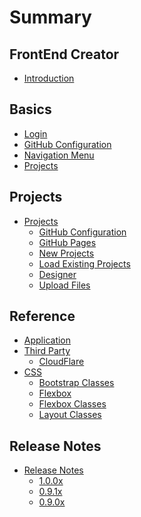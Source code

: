# Summary

## FrontEnd Creator

* [Introduction](README.md)

## Basics

* [Login](basics/login/readme.md)
* [GitHub Configuration](basics/github/readme.md)
* [Navigation Menu](basics/navigation-menu/readme.md)
* [Projects](basics/projects/readme.md)
<!-- * [Entities](basics/entities/readme.md) -->
<!-- * [Translations](basics/translations/readme.md) -->
<!-- * [Templates](basics/templates/readme.md) -->
<!-- * [Market Place](basics/market-place/contact-manager/readme.md) -->
<!-- * [Notifications](basics/notifications/readme.md) -->
<!-- * [Plugins](basics/plugins/readme.md) -->
<!-- * [User Avatar](basics/user-avatar.md) -->
  <!-- * [Key Concepts](basics/navigation-menu/key-concepts.md) -->
<!-- * [Styles](basics/styles/readme.md) -->
  <!-- * [Key Concepts](basics/styles/key-concepts.md) -->
<!-- * [Scripts](basics/scripts/readme.md) -->
  <!-- * [Key Concepts](basics/scripts/key-concepts.md) -->
  <!-- * [Key Concepts](basics/projects/key-concepts.md) -->
<!-- * [Screens](basics/screens/readme.md) -->
  <!-- * [Key Concepts](basics/screens/key-concepts.md) -->
<!-- * [Custom Elements](basics/custom-elements/readme.md) -->
  <!-- * [Key Concepts](basics/custom-elements/key-concepts.md) -->
<!-- * [Dialogs](basics/dialogs/readme.md) -->
  <!-- * [Key Concepts](basics/dialogs/key-concepts.md) -->
  <!-- * [Key Concepts](basics/notifications/key-concepts.md) -->
  <!-- * [Key Concepts](basics/preview/key-concepts.md) -->

## Projects
<!-- * [Projects](basics/projects/readme.md) -->
* [Projects](basics/projects/new/readme.md)
  * [GitHub Configuration](basics/github/readme.md)
  * [GitHub Pages](basics/github-pages/readme.md)
  * [New Projects](basics/projects/new/readme.md)
  * [Load Existing Projects](basics/projects/load/readme.md)
  * [Designer](basics/projects/designer/readme.md)
  * [Upload Files](basics/projects/upload/readme.md)


<!-- ## Entities -->
<!-- * [Create Entity](basics/entities/new.md) -->
<!-- * [Use Entity](basics/entities/usage.md) -->

<!-- ## Translations
* [Create English Translation](basics/translations/new/en/readme.md)
* [Create Spanish Translation](basics/translations/new/es/readme.md)
* [Use Translation](basics/translations/usage.md) -->

<!-- ## Templates
* [Create Template](basics/templates/new/readme.md)
* [Use Template](basics/templates/usage/usage.md)
 -->
<!-- ## Market Place -->
<!-- * [App Contacts](basics/market-place/app-contacts/readme.md)
* [Chart Sample](basics/market-place/chart-sample/readme.md)
* [Contact Manager](basics/market-place/contact-manager/readme.md)
* [KendoUI Bridge](basics/market-place/kendoui-bridge/readme.md)
* [Random Users](basics/market-place/random-users/readme.md)
* [Skeleton Navigation](basics/market-place/skeleton-navigation/readme.md)
* [Syncfusion Bridge](basics/market-place/syncfusion-bridge/readme.md) -->


<!-- ## Advanced -->
<!-- * [Data Form](advanced/data-form/readme.md) -->
  <!-- * [Key Concepts](advanced/data-form/key-concepts.md) -->
<!-- * [Validation](advanced/validation/readme.md) -->
  <!-- * [Key Concepts](advanced/validation/key-concepts.md) -->
  <!-- * [Advanced Concepts](advanced/validation/advanced-concepts.md) -->
<!-- * [Composition](advanced/composition/readme.md) -->
  <!-- * [Key Concepts](advanced/composition/key-concepts.md) -->
<!-- * [Navigation Builder](advanced/navigation-builder/readme.md) -->
  <!-- * [Key Concepts](advanced/navigation-builder/key-concepts.md) -->
<!-- * [Application Export](advanced/application-export/readme.md) -->
  <!-- * [Key Concepts](advanced/application-export/key-concepts.md) -->

<!-- ## Tutorials -->
<!-- * [Add New Project](tutorials/manage-projects.md)
* [Style Sheet](tutorials/style-sheet.md)
* [Form Screen](tutorials/form-screen.md)
* [Validation Screen](tutorials/validation-screen.md)
* [Chart Screen](tutorials/chart-screen.md)
* [Flexbox Screen](tutorials/flexbox-screen.md)
* [Container - Part 1](tutorials/container-part-1.md)
* [Container - Part 2](tutorials/container-part-2.md)
* [Container - Part 3](tutorials/container-part-3.md)
* [Container - Part 4](tutorials/container-part-4.md)
* [REST API Screen](tutorials/randomuser-screen.md)
* [Phone Card Template](tutorials/phone-card-template.md)
* [Custom Element](tutorials/custom-element.md)
* [Notification Screen](tutorials/notification-screen.md)
* [Dialog Screen](tutorials/dialog.md) -->

<!-- ## Sample Applications -->
<!-- * [Simple App - Contact Us Form](sample-apps/contact-us.md)
* [Intermediate App - ToDo List](sample-apps/todo-list.md)
* [Advanced App - Contact Manager](sample-apps/contact-manager.md) -->

## Reference

* [Application](reference/app/readme.md)
* [Third Party](reference/third-party/readme.md)
  * [CloudFlare](reference/third-party/cloudflare/readme.md)
* [CSS](reference/css/readme.md)
  * [Bootstrap Classes](reference/css/bootstrap-classes.md)
  * [Flexbox](reference/css/flexbox/flexbox.md)
  * [Flexbox Classes](reference/css/flexbox-classes.md)
  * [Layout Classes](reference/css/layout-classes.md)
<!-- * [Validation](reference/validation/readme.md) -->
  <!-- * [API](reference/validation/api.md) -->

## Release Notes

* [Release Notes](release-notes/readme.md)
  * [1.0.0x](release-notes/1.0.0x/readme.md)
  * [0.9.1x](release-notes/0.9.1x/readme.md)
  * [0.9.0x](release-notes/0.9.0x/readme.md)

